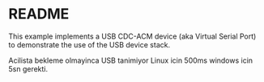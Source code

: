 # README

This example implements a USB CDC-ACM device (aka Virtual Serial Port)
to demonstrate the use of the USB device stack.

Acilista bekleme olmayinca USB tanimiyor
Linux icin 500ms windows icin 5sn gerekti.

